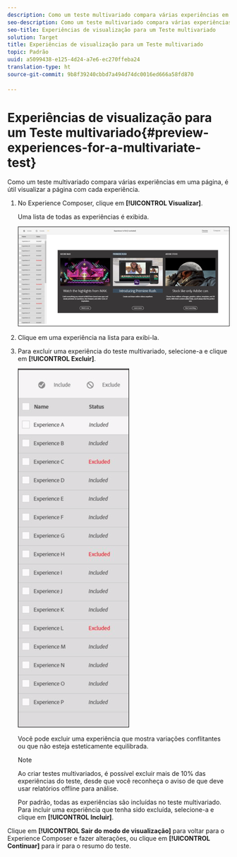 ```yaml
---
description: Como um teste multivariado compara várias experiências em uma página, é útil visualizar a página com cada experiência.
seo-description: Como um teste multivariado compara várias experiências em uma página, é útil visualizar a página com cada experiência.
seo-title: Experiências de visualização para um Teste multivariado
solution: Target
title: Experiências de visualização para um Teste multivariado
topic: Padrão
uuid: a5099438-e125-4d24-a7e6-ec270ffeba24
translation-type: ht
source-git-commit: 9b8f39240cbbd7a494d74dc0016ed666a58fd870

---
```



# Experiências de visualização para um Teste multivariado{#preview-experiences-for-a-multivariate-test}

Como um teste multivariado compara várias experiências em uma página, é útil visualizar a página com cada experiência.

1. No Experience Composer, clique em **[!UICONTROL Visualizar]**.

   Uma lista de todas as experiências é exibida.

   ![](assets/preview.png)

1. Clique em uma experiência na lista para exibi-la.

1. Para excluir uma experiência do teste multivariado, selecione-a e clique em **[!UICONTROL Excluir]**.

   ![](assets/excludeexperience.png)

   Você pode excluir uma experiência que mostra variações conflitantes ou que não esteja esteticamente equilibrada.

   >[!NOTE]
   >
   >Ao criar testes multivariados, é possível excluir mais de 10% das experiências do teste, desde que você reconheça o aviso de que deve usar relatórios offline para análise.

   Por padrão, todas as experiências são incluídas no teste multivariado. Para incluir uma experiência que tenha sido excluída, selecione-a e clique em **[!UICONTROL Incluir]**.

Clique em **[!UICONTROL Sair do modo de visualização]** para voltar para o Experience Composer e fazer alterações, ou clique em **[!UICONTROL Continuar]** para ir para o resumo do teste.

